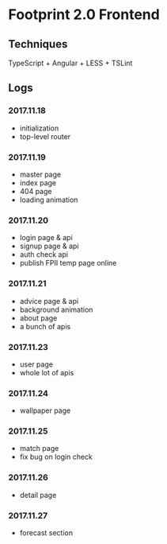 # Footprint 2.0 Frontend

## Techniques
TypeScript + Angular + LESS + TSLint

## Logs
### 2017.11.18
* initialization
* top-level router

### 2017.11.19
* master page
* index page
* 404 page
* loading animation

### 2017.11.20
* login page & api
* signup page & api
* auth check api
* publish FPII temp page online

### 2017.11.21
* advice page & api
* background animation
* about page
* a bunch of apis

### 2017.11.23
* user page
* whole lot of apis

### 2017.11.24
* wallpaper page

### 2017.11.25
* match page
* fix bug on login check

### 2017.11.26
* detail page

### 2017.11.27
* forecast section